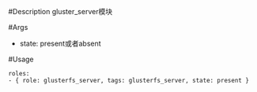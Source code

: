 #Description
gluster_server模块

#Args
* state: present或者absent
 

#Usage
```
roles:  
- { role: glusterfs_server, tags: glusterfs_server, state: present }
```
